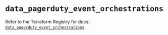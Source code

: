 # `data_pagerduty_event_orchestrations`

Refer to the Terraform Registry for docs: [`data_pagerduty_event_orchestrations`](https://registry.terraform.io/providers/pagerduty/pagerduty/3.25.2/docs/data-sources/event_orchestrations).
